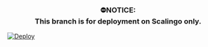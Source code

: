 <h3 align="center"><b>⛔NOTICE:<br>This branch is for deployment on Scalingo only.</b></h3>


[![Deploy](https://cdn.scalingo.com/deploy/button.svg)](https://dashboard.scalingo.com/create/app?source=https://github.com/FaallenDevil/gclonev2/tree/Scalingo)
